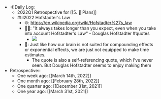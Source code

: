 - ☀️Daily Log:
    - 2022Q1 Retrospective for [[5. 🍕 Plans]]
    - #til2022 Hofstadter's Law
        - 🌐: https://en.wikipedia.org/wiki/Hofstadter%27s_law
        - 💁‍♂️: "It always takes longer than you expect, even when you take into account Hofstadter's Law" - Douglas Hofstadter #quotes
            -  ![](https://firebasestorage.googleapis.com/v0/b/firescript-577a2.appspot.com/o/imgs%2Fapp%2Fforever-learning%2FlARGIzt0OP.png?alt=media&token=09932324-7bec-4946-8575-528b853b6d88)
        - 🤔: Just like how our brain is not suited for compounding effects or exponential effects, we are just not equipped to make time estimates.
            - The quote is also a self-referencing quote, which I've never seen. But Douglas Hofstadter seems to enjoy making them
- Retrospective::
    - One week ago: [[March 14th, 2022]]
    - One month ago: [[February 28th, 2022]]
    - One quarter ago: [[December 31st, 2021]]
    - One year ago: [[March 31st, 2021]]
